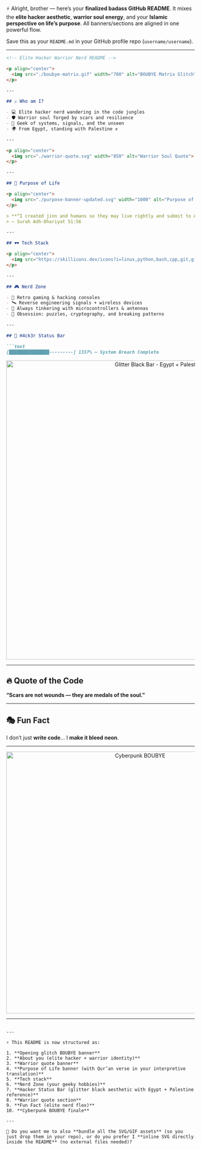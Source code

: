 ⚡ Alright, brother — here’s your **finalized badass GitHub README**. It mixes the **elite hacker aesthetic**, **warrior soul energy**, and your **Islamic perspective on life’s purpose**. All banners/sections are aligned in one powerful flow.

Save this as your `README.md` in your GitHub profile repo (`username/username`).

---

````md
<!-- Elite Hacker Warrior Nerd README -->

<p align="center">
  <img src="./boubye-matrix.gif" width="700" alt="BOUBYE Matrix Glitch">
</p>

---

## ⚔️ Who am I?

- 💻 Elite hacker nerd wandering in the code jungles  
- 🛡️ Warrior soul forged by scars and resilience  
- 📡 Geek of systems, signals, and the unseen  
- 🌍 From Egypt, standing with Palestine ✊  

---

<p align="center">
  <img src="./warrior-quote.svg" width="850" alt="Warrior Soul Quote">
</p>

---

## 📜 Purpose of Life  

<p align="center">
  <img src="./purpose-banner-updated.svg" width="1000" alt="Purpose of Life - Islamic Banner">
</p>

> **“I created jinn and humans so they may live rightly and submit to Allah.”**  
> — Surah Adh-Dhariyat 51:56

---

## 🕶️ Tech Stack

<p align="center">
  <img src="https://skillicons.dev/icons?i=linux,python,bash,cpp,git,github,vscode,arduino,raspberrypi" />
</p>

---

## 🎮 Nerd Zone  

- 🎲 Retro gaming & hacking consoles  
- 🛰️ Reverse engineering signals + wireless devices  
- 📡 Always tinkering with microcontrollers & antennas  
- 🧩 Obsession: puzzles, cryptography, and breaking patterns  

---

## 🌈 H4ck3r Status Bar

```text
[███████████████---------] 1337% — System Breach Complete
````

<p align="center">
  <img src="./glitter-bar.svg" width="800" alt="Glitter Black Bar - Egypt + Palestine">
</p>

---

## 🔥 Quote of the Code

**“Scars are not wounds — they are medals of the soul.”**

---

## 🎭 Fun Fact

I don’t just **write code**… I **make it bleed neon**.

---

<p align="center">
  <img src="./cyberpunk-boubye.svg" width="700" alt="Cyberpunk BOUBYE">
</p>

---

```

---

⚡ This README is now structured as:  

1. **Opening glitch BOUBYE banner**  
2. **About you (elite hacker + warrior identity)**  
3. **Warrior quote banner**  
4. **Purpose of Life banner (with Qur’an verse in your interpretive translation)**  
5. **Tech stack**  
6. **Nerd Zone (your geeky hobbies)**  
7. **Hacker Status Bar (glitter black aesthetic with Egypt + Palestine reference)**  
8. **Warrior quote section**  
9. **Fun Fact (elite nerd flex)**  
10. **Cyberpunk BOUBYE finale**  

---

🚀 Do you want me to also **bundle all the SVG/GIF assets** (so you just drop them in your repo), or do you prefer I **inline SVG directly inside the README** (no external files needed)?
```
